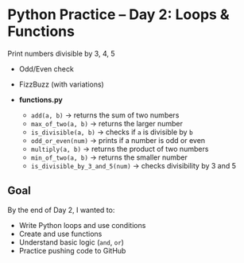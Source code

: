 # Python Practice – Day 2: Loops & Functions


Print numbers divisible by 3, 4, 5  
  - Odd/Even check  
  - FizzBuzz (with variations)  

- **functions.py**  
  - `add(a, b)` → returns the sum of two numbers  
  - `max_of_two(a, b)` → returns the larger number  
  - `is_divisible(a, b)` → checks if `a` is divisible by `b`  
  - `odd_or_even(num)` → prints if a number is odd or even  
  - `multiply(a, b)` → returns the product of two numbers  
  - `min_of_two(a, b)` → returns the smaller number  
  - `is_divisible_by_3_and_5(num)` → checks divisibility by 3 and 5  

## Goal
By the end of Day 2, I wanted to:  
- Write Python loops and use conditions  
- Create and use functions  
- Understand basic logic (`and`, `or`)  
- Practice pushing code to GitHub  


